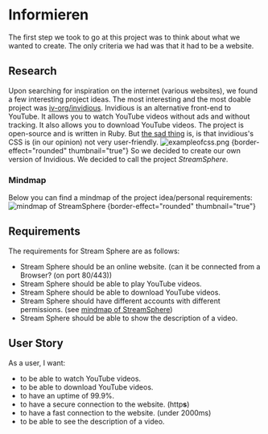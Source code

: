 <show-structure depth="4"/>

# Informieren

The first step we took to go at this project was to think about what we wanted to create. The only criteria we had was
that it had to be a website.


## Research

Upon searching for inspiration on the internet (various websites), we found a few interesting project ideas. The most
interesting and the most doable project was [iv-org/invidious](https://github.com/iv-org/invidious). Invidious is an
alternative front-end to YouTube. It allows you to watch YouTube videos without ads and without tracking. It also allows
you to download YouTube videos. The project is open-source and is written in Ruby.
But [the sad thing](https://docs.invidious.io/instances/#list-of-public-invidious-instances-sorted-from-oldest-to-newest)
is, is that invidious's CSS is (in our opinion) not very user-friendly.
![exampleofcss.png](exampleofcss.png) {border-effect="rounded" thumbnail="true"}
So we decided to create our own version of Invidious. We decided to call the project _StreamSphere_.

### Mindmap
Below you can find a mindmap of the project idea/personal requirements:
![mindmap of StreamSphere](mindmap.png) {border-effect="rounded" thumbnail="true"}

## Requirements
The requirements for Stream Sphere are as follows:

- Stream Sphere should be an online website. (can it be connected from a Browser? (on port 80/443))
- Stream Sphere should be able to play YouTube videos.
- Stream Sphere should be able to download YouTube videos.
- Stream Sphere should have different accounts with different permissions. (see [mindmap of StreamSphere](#mindmap))
- Stream Sphere should be able to show the description of a video.

## User Story
As a user, I want:

- to be able to watch YouTube videos.
- to be able to download YouTube videos.
- to have an uptime of 99.9%.
- to have a secure connection to the website. (http**s**)
- to have a fast connection to the website. (under 2000ms)
- to be able to see the description of a video.
